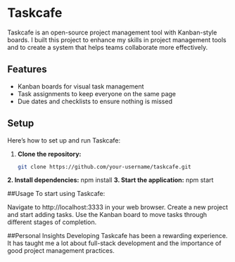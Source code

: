 # Taskcafe

Taskcafe is an open-source project management tool with Kanban-style boards. I built this project to enhance my skills in project management tools and to create a system that helps teams collaborate more effectively.

## Features
- Kanban boards for visual task management
- Task assignments to keep everyone on the same page
- Due dates and checklists to ensure nothing is missed

## Setup
Here’s how to set up and run Taskcafe:
1. **Clone the repository:**
   ```bash
   git clone https://github.com/your-username/taskcafe.git
**2. Install dependencies:**
      npm install
**3. Start the application:**
      npm start

##Usage
To start using Taskcafe:

Navigate to http://localhost:3333 in your web browser.
Create a new project and start adding tasks.
Use the Kanban board to move tasks through different stages of completion.

##Personal Insights
Developing Taskcafe has been a rewarding experience. It has taught me a lot about full-stack development and the importance of good project management practices.
